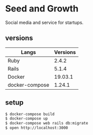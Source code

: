 # Seed and Growth
Social media and service for startups.
## versions
| Langs          | Versions |
| -------------- | -------- |
| Ruby           | 2.4.2    |
| Rails          | 5.1.4    |
| Docker         | 19.03.1  |
| docker-compose | 1.24.1   |
## setup
```sh
$ docker-compose build
$ docker-compose up
$ docker-compose web rails db:migrate
$ open http://localhost:3000
```